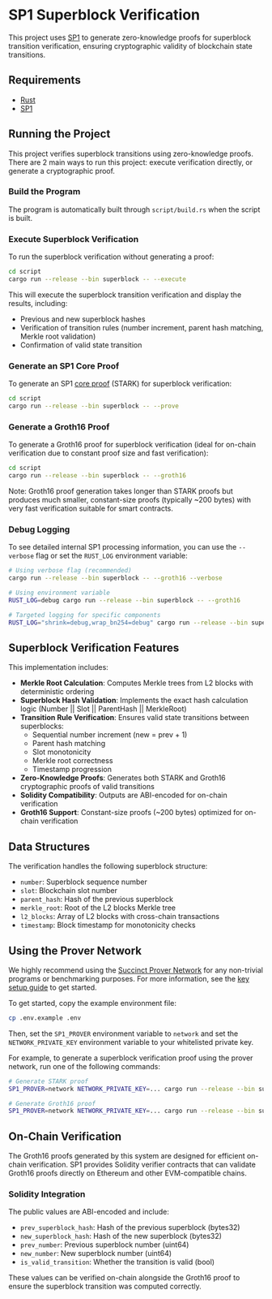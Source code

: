 # SP1 Superblock Verification

This project uses [SP1](https://github.com/succinctlabs/sp1) to generate zero-knowledge proofs
for superblock transition verification, ensuring cryptographic validity of blockchain state transitions.

## Requirements

- [Rust](https://rustup.rs/)
- [SP1](https://docs.succinct.xyz/docs/sp1/getting-started/install)

## Running the Project

This project verifies superblock transitions using zero-knowledge proofs. There are 2 main ways to run this project: execute verification directly, or generate a cryptographic proof.

### Build the Program

The program is automatically built through `script/build.rs` when the script is built.

### Execute Superblock Verification

To run the superblock verification without generating a proof:

```sh
cd script
cargo run --release --bin superblock -- --execute
```

This will execute the superblock transition verification and display the results, including:
- Previous and new superblock hashes
- Verification of transition rules (number increment, parent hash matching, Merkle root validation)
- Confirmation of valid state transition

### Generate an SP1 Core Proof

To generate an SP1 [core proof](https://docs.succinct.xyz/docs/sp1/generating-proofs/proof-types#core-default) (STARK) for superblock verification:

```sh
cd script
cargo run --release --bin superblock -- --prove
```

### Generate a Groth16 Proof

To generate a Groth16 proof for superblock verification (ideal for on-chain verification due to constant proof size and fast verification):

```sh
cd script
cargo run --release --bin superblock -- --groth16
```

Note: Groth16 proof generation takes longer than STARK proofs but produces much smaller, constant-size proofs (typically ~200 bytes) with very fast verification suitable for smart contracts.

### Debug Logging

To see detailed internal SP1 processing information, you can use the `--verbose` flag or set the `RUST_LOG` environment variable:

```sh
# Using verbose flag (recommended)
cargo run --release --bin superblock -- --groth16 --verbose

# Using environment variable
RUST_LOG=debug cargo run --release --bin superblock -- --groth16

# Targeted logging for specific components
RUST_LOG="shrink=debug,wrap_bn254=debug" cargo run --release --bin superblock -- --groth16
```

## Superblock Verification Features

This implementation includes:

- **Merkle Root Calculation**: Computes Merkle trees from L2 blocks with deterministic ordering
- **Superblock Hash Validation**: Implements the exact hash calculation logic (Number || Slot || ParentHash || MerkleRoot)
- **Transition Rule Verification**: Ensures valid state transitions between superblocks:
  - Sequential number increment (new = prev + 1)
  - Parent hash matching
  - Slot monotonicity
  - Merkle root correctness
  - Timestamp progression
- **Zero-Knowledge Proofs**: Generates both STARK and Groth16 cryptographic proofs of valid transitions
- **Solidity Compatibility**: Outputs are ABI-encoded for on-chain verification
- **Groth16 Support**: Constant-size proofs (~200 bytes) optimized for on-chain verification

## Data Structures

The verification handles the following superblock structure:
- `number`: Superblock sequence number
- `slot`: Blockchain slot number
- `parent_hash`: Hash of the previous superblock
- `merkle_root`: Root of the L2 blocks Merkle tree
- `l2_blocks`: Array of L2 blocks with cross-chain transactions
- `timestamp`: Block timestamp for monotonicity checks

## Using the Prover Network

We highly recommend using the [Succinct Prover Network](https://docs.succinct.xyz/docs/network/introduction) for any non-trivial programs or benchmarking purposes. For more information, see the [key setup guide](https://docs.succinct.xyz/docs/network/developers/key-setup) to get started.

To get started, copy the example environment file:

```sh
cp .env.example .env
```

Then, set the `SP1_PROVER` environment variable to `network` and set the `NETWORK_PRIVATE_KEY`
environment variable to your whitelisted private key.

For example, to generate a superblock verification proof using the prover network, run one of the following
commands:

```sh
# Generate STARK proof
SP1_PROVER=network NETWORK_PRIVATE_KEY=... cargo run --release --bin superblock -- --prove

# Generate Groth16 proof
SP1_PROVER=network NETWORK_PRIVATE_KEY=... cargo run --release --bin superblock -- --groth16
```

## On-Chain Verification

The Groth16 proofs generated by this system are designed for efficient on-chain verification. SP1 provides Solidity verifier contracts that can validate Groth16 proofs directly on Ethereum and other EVM-compatible chains.

### Solidity Integration

The public values are ABI-encoded and include:
- `prev_superblock_hash`: Hash of the previous superblock (bytes32)
- `new_superblock_hash`: Hash of the new superblock (bytes32)  
- `prev_number`: Previous superblock number (uint64)
- `new_number`: New superblock number (uint64)
- `is_valid_transition`: Whether the transition is valid (bool)

These values can be verified on-chain alongside the Groth16 proof to ensure the superblock transition was computed correctly.
